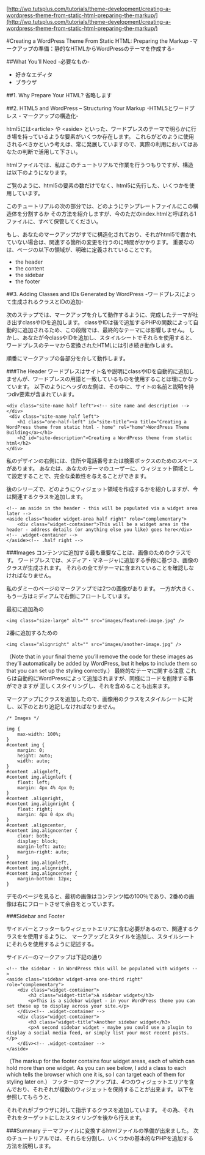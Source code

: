 [http://wp.tutsplus.com/tutorials/theme-development/creating-a-wordpress-theme-from-static-html-preparing-the-markup/](http://wp.tutsplus.com/tutorials/theme-development/creating-a-wordpress-theme-from-static-html-preparing-the-markup/)

#Creating a WordPress Theme From Static HTML: Preparing the Markup
-マークアップの準備：静的なHTMLからWordPressのテーマを作成する-

##What You’ll Need
-必要なもの-

* 好きなエディタ
* ブラウザ

##1. Why Prepare Your HTML?
省略します

##2. HTML5 and WordPress – Structuring Your Markup
-HTML5とワードプレス - マークアップの構造化-

html5には&lt;article&gt; や &lt;aside&gt; といった、ワードプレスのテーマで明らかに行き場を持っているような要素がいくつか存在します。
これらがどのように使用されるべきかという考えは、常に発展していますので、実際の利用においてはあなたの判断で活用して下さい。

htmlファイルでは、私はこのチュートリアルで作業を行うつもりですが、構造は以下のようになります。

ご覧のように、html5の要素の数だけでなく、html5に先行した、いくつかを使用しています。

このチュートリアルの次の部分では、どのようにテンプレートファイルにこの構造体を分割するか
その方法を紹介しますが、今のただのindex.htmlと呼ばれる1ファイルに、すべて保管してください。

もし、あなたのマークアップがすでに構造化されており、それがhtml5で書かれていない場合は、関連する箇所の変更を行うのに時間がかかります。
重要なのは、ページの以下の領域が、明確に定義されていることです。

* the header
* the content
* the sidebar
* the footer

##3. Adding Classes and IDs Generated by WordPress
-ワードプレスによって生成されるクラスとIDの追加-

次のステップでは、マークアップを介して動作するように、完成したテーマが吐き出すclassやIDを追加します。
classやIDは後で追加するPHPの関数によって自動的に追加されるため、この段階では、最終的なテーマには影響しません。
しかし、あなたが今classやIDを追加し、スタイルシートでそれらを使用すると、ワードプレスのテーマから変換されたHTMLには引き続き動作します。

順番にマークアップの各部分を介して動作します。

###The Header
ワードプレスはサイト名や説明にclassやIDを自動的に追加しませんが、ワードプレスの用語と一致しているものを使用することは理にかなっています。
以下のようにヘッダの左側は、その中に、サイトの名前と説明を持つdiv要素が含まれています。

```
<div class="site-name half left"><!-- site name and description --></div>
 <div class="site-name half left">
    <h1 class="one-half-left" id="site-title"><a title="Creating a WordPress theme from static html - home" rel="home">WordPress Theme Building</a></h1>
    <h2 id="site-description">Creating a WordPress theme from static html</h2>
</div>
```

私のデザインの右側には、住所や電話番号または検索ボックスのためのスペースがあります。
あなたは、あなたのテーマのユーザーに、ウィジェット領域として設定することで、完全な柔軟性を与えることができます。

後のシリーズで、どのようにウィジェット領域を作成するかを紹介しますが、今は関連するクラスを追加します。

```
<!-- an aside in the header - this will be populated via a widget area later -->
<aside class="header widget-area half right" role="complementary">
    <div class="widget-container">This will be a widget area in the header - address details (or anything else you like) goes here</div><!-- .widget-container -->
</aside><!-- .half right -->
```

###Images
コンテンツに追加する最も重要なことは、画像のためのクラスです。
ワードプレスでは、メディア・マネージャに追加する手段に基づき、画像のクラスが生成されます。
それらの全てがテーマに含まれていることを確認しなければなりません。

私のダミーのページのマークアップでは2つの画像があります。
一方が大きく、もう一方はミディアムで右側にフロートしています。

最初に追加為の

`<img class="size-large" alt="" src="images/featured-image.jpg" />`

2番に追加するための

`<img class="alignright" alt="" src="images/another-image.jpg" />`

（Note that in your final theme you’ll remove the code for these images as they’ll automatically be added by WordPress, but it helps to include them so that you can set up the styling correctly.）
最終的なテーマに関する注意
これらは自動的にWordPressによって追加されますが、同様にコードを削除する事ができますが
正しくスタイリングし、それを含めることも出来ます。

マークアップにクラスを追加したので、画像用のクラスをスタイルシートに対し、以下のとおり追記しなければなりません。

```
/* Images */
 
img {
    max-width: 100%;
}
#content img {
    margin: 0;
    height: auto;
    width: auto;
}
#content .alignleft,
#content img.alignleft {
    float: left;
    margin: 4px 4% 4px 0;
}
#content .alignright,
#content img.alignright {
    float: right;
    margin: 4px 0 4px 4%;
}
#content .aligncenter,
#content img.aligncenter {
    clear: both;
    display: block;
    margin-left: auto;
    margin-right: auto;
}
#content img.alignleft,
#content img.alignright,
#content img.aligncenter {
    margin-bottom: 12px;
}
```
デモのページを見ると、最初の画像はコンテンツ幅の100％であり、2番めの画像は右にフロートさせて余白をとっています。


###Sidebar and Footer

サイドバーとフッターもウィジェットエリアに含む必要があるので、関連するクラスをを使用するように、
マークアップとスタイルを追加し、スタイルシートにそれらを使用するように記述する。

サイドバーのマークアップは下記の通り

```
<!-- the sidebar - in WordPress this will be populated with widgets -->
<aside class="sidebar widget-area one-third right" role="complementary">
    <div class="widget-container">
        <h3 class="widget-title">A sidebar widget</h3>
        <p>This is a sidebar widget - in your WordPress theme you can set these up to display across your site.</p>
    </div><!-- .widget-container -->
    <div class="widget-container">
        <h3 class="widget-title">Another sidebar widget</h3>
        <p>A second sidebar widget - maybe you could use a plugin to display a social media feed, or simply list your most recent posts.</p>
    </div><!-- .widget-container -->
</aside>
```

（The markup for the footer contains four widget areas, each of which can hold more than one widget. As you can see below, I add a class to each which tells the browser which one it is, so I can target each of them for styling later on.）
フッターのマークアップは、4つのウィジェットエリアを含んでおり、それぞれが複数のウィジェットを保持することが出来ます。
以下を参照してもらうと、

それぞれがブラウザに対して指示するクラスを追加しています。
その為、それぞれをターゲットにしたスタイリングを後から行えます。


###Summary
テーマファイルに変換するhtmlファイルの準備が出来ました。
次のチュートリアルでは、それらを分割し、いくつかの基本的なPHPを追加する方法を説明します。